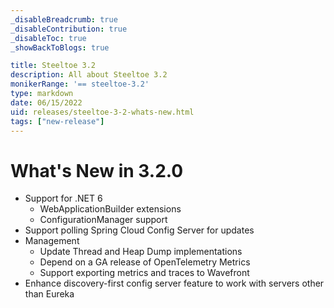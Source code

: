 ```yaml
---
_disableBreadcrumb: true
_disableContribution: true
_disableToc: true
_showBackToBlogs: true

title: Steeltoe 3.2
description: All about Steeltoe 3.2
monikerRange: '== steeltoe-3.2'
type: markdown
date: 06/15/2022
uid: releases/steeltoe-3-2-whats-new.html
tags: ["new-release"]
---
```


# What's New in 3.2.0

* Support for .NET 6
  * WebApplicationBuilder extensions
  * ConfigurationManager support
* Support polling Spring Cloud Config Server for updates
* Management
  * Update Thread and Heap Dump implementations
  * Depend on a GA release of OpenTelemetry Metrics
  * Support exporting metrics and traces to Wavefront
* Enhance discovery-first config server feature to work with servers other than Eureka
